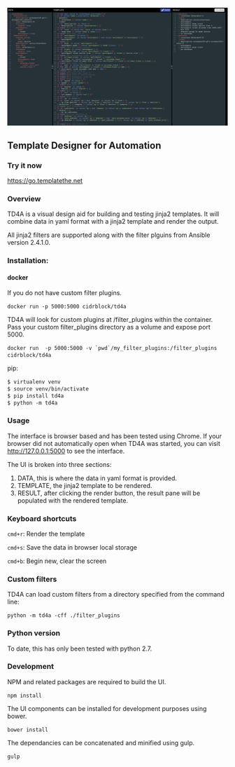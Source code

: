 ![screenshot](screenshot.png)
## Template Designer for Automation

### Try it now

https://go.templatethe.net

### Overview

TD4A is a visual design aid for building and testing jinja2 templates.  It will combine data in yaml format with a jinja2 template and render the output.

All jinja2 filters are supported along with the filter plguins from Ansible version 2.4.1.0.

### Installation:

#### docker

If you do not have custom filter plugins.

```
docker run -p 5000:5000 cidrblock/td4a
```

TD4A will look for custom plugins at /filter_plugins within the container. Pass your custom filter_plugins directory as a volume and expose port 5000.
```
docker run  -p 5000:5000 -v `pwd`/my_filter_plugins:/filter_plugins cidrblock/td4a
```


pip:
```
$ virtualenv venv
$ source venv/bin/activate
$ pip install td4a
$ python -m td4a
```

### Usage

The interface is browser based and has been tested using Chrome. If your browser did not automatically open when TD4A was started, you can visit http://127.0.0.1:5000 to see the interface.

The UI is broken into three sections:

1) DATA, this is where the data in yaml format is provided.
2) TEMPLATE, the jinja2 template to be rendered.
3) RESULT, after clicking the render button, the result pane will be populated with the rendered template.

### Keyboard shortcuts

`cmd+r`: Render the template

`cmd+s`: Save the data in browser local storage

`cmd+b`: Begin new, clear the screen

### Custom filters

TD4A can load custom filters from a directory specified from the command line:

```
python -m td4a -cff ./filter_plugins
```

### Python version

To date, this has only been tested with python 2.7.

### Development

NPM and related packages are required to build the UI.

```
npm install
```

The UI components can be installed for development purposes using bower.

```
bower install
```

The dependancies can be concatenated and minified using gulp.

```
gulp
```
